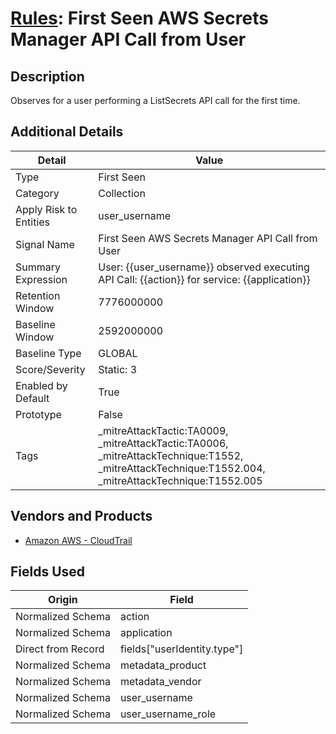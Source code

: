 # [Rules](README.md): First Seen AWS Secrets Manager API Call from User

## Description
Observes for a user performing a ListSecrets API call for the first time.

## Additional Details
|Detail|Value|
|----|----|
|Type|First Seen|
|Category|Collection|
|Apply Risk to Entities|user_username|
|Signal Name|First Seen AWS Secrets Manager API Call from User|
|Summary Expression|User: {{user_username}} observed executing API Call: {{action}} for service: {{application}}|
|Retention Window|7776000000|
|Baseline Window|2592000000|
|Baseline Type|GLOBAL|
|Score/Severity|Static: 3|
|Enabled by Default|True|
|Prototype|False|
|Tags|_mitreAttackTactic:TA0009, _mitreAttackTactic:TA0006, _mitreAttackTechnique:T1552, _mitreAttackTechnique:T1552.004, _mitreAttackTechnique:T1552.005|
## Vendors and Products
- [Amazon AWS - CloudTrail](../products/033624b0-218e-4dcb-b93f-0f1fb1806c56.md)


## Fields Used

|Origin|Field|
|----|----|
|Normalized Schema|action|
|Normalized Schema|application|
|Direct from Record|fields["userIdentity.type"]|
|Normalized Schema|metadata_product|
|Normalized Schema|metadata_vendor|
|Normalized Schema|user_username|
|Normalized Schema|user_username_role|


